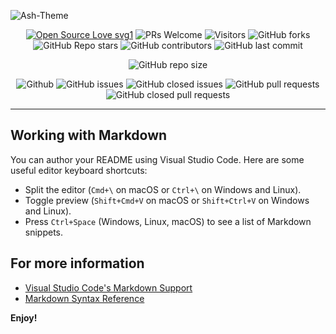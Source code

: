![Ash-Theme](https://socialify.git.ci/dev-AshishRanjan/Ash-Theme/image?description=1&descriptionEditable=Introducing%20Ash-Theme%2C%20a%20cutting-edge%20solution%20that%20merges%20advanced%20browser%20technology%20and%20meticulous%20measurement%20strategies&font=KoHo&forks=1&issues=1&language=1&owner=1&pattern=Plus&pulls=1&stargazers=1&theme=Auto)

<div align="center">
 <p>
   
[![Open Source Love svg1](https://badges.frapsoft.com/os/v1/open-source.svg?v=103)](https://github.com/ellerbrock/open-source-badges/)
![PRs Welcome](https://img.shields.io/badge/PRs-welcome-brightgreen.svg?style=flat)
![Visitors](https://api.visitorbadge.io/api/visitors?path=dev-AshishRanjan%2FAsh-Theme%20&countColor=%23263759&style=flat)
![GitHub forks](https://img.shields.io/github/forks/dev-AshishRanjan/Ash-Theme)
![GitHub Repo stars](https://img.shields.io/github/stars/dev-AshishRanjan/Ash-Theme)
![GitHub contributors](https://img.shields.io/github/contributors/dev-AshishRanjan/Ash-Theme)
![GitHub last commit](https://img.shields.io/github/last-commit/dev-AshishRanjan/Ash-Theme)
  
![GitHub repo size](https://img.shields.io/github/repo-size/dev-AshishRanjan/Ash-Theme)

![Github](https://img.shields.io/github/license/dev-AshishRanjan/Ash-Theme)
![GitHub issues](https://img.shields.io/github/issues/dev-AshishRanjan/Ash-Theme)
![GitHub closed issues](https://img.shields.io/github/issues-closed-raw/dev-AshishRanjan/Ash-Theme)
![GitHub pull requests](https://img.shields.io/github/issues-pr/dev-AshishRanjan/Ash-Theme)
![GitHub closed pull requests](https://img.shields.io/github/issues-pr-closed/dev-AshishRanjan/Ash-Theme)

 </p>
</div>

---
## Working with Markdown

You can author your README using Visual Studio Code. Here are some useful editor keyboard shortcuts:

* Split the editor (`Cmd+\` on macOS or `Ctrl+\` on Windows and Linux).
* Toggle preview (`Shift+Cmd+V` on macOS or `Shift+Ctrl+V` on Windows and Linux).
* Press `Ctrl+Space` (Windows, Linux, macOS) to see a list of Markdown snippets.

## For more information

* [Visual Studio Code's Markdown Support](http://code.visualstudio.com/docs/languages/markdown)
* [Markdown Syntax Reference](https://help.github.com/articles/markdown-basics/)

**Enjoy!**
